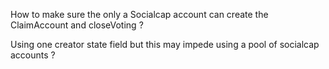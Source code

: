 
How to make sure the only a Socialcap account can create the ClaimAccount and closeVoting ?

Using one creator state field  but this may impede using a pool of socialcap accounts ?


